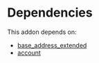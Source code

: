 # Dependencies

This addon depends on:

- [base_address_extended](https://github.com/bringout/oca-ocb-core)
- [account](https://github.com/bringout/oca-ocb-accounting)
